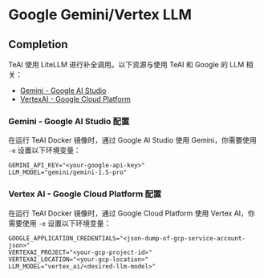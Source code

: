# Google Gemini/Vertex LLM

## Completion

TeAI 使用 LiteLLM 进行补全调用。以下资源与使用 TeAI 和 Google 的 LLM 相关：

- [Gemini - Google AI Studio](https://docs.litellm.ai/docs/providers/gemini)
- [VertexAI - Google Cloud Platform](https://docs.litellm.ai/docs/providers/vertex)

### Gemini - Google AI Studio 配置

在运行 TeAI Docker 镜像时，通过 Google AI Studio 使用 Gemini，你需要使用 `-e` 设置以下环境变量：

```
GEMINI_API_KEY="<your-google-api-key>"
LLM_MODEL="gemini/gemini-1.5-pro"
```

### Vertex AI - Google Cloud Platform 配置

在运行 TeAI Docker 镜像时，通过 Google Cloud Platform 使用 Vertex AI，你需要使用 `-e` 设置以下环境变量：

```
GOOGLE_APPLICATION_CREDENTIALS="<json-dump-of-gcp-service-account-json>"
VERTEXAI_PROJECT="<your-gcp-project-id>"
VERTEXAI_LOCATION="<your-gcp-location>"
LLM_MODEL="vertex_ai/<desired-llm-model>"
```
